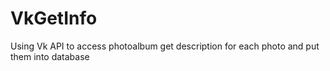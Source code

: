 # VkGetInfo
Using Vk API to access photoalbum get description for each photo and put them into database
